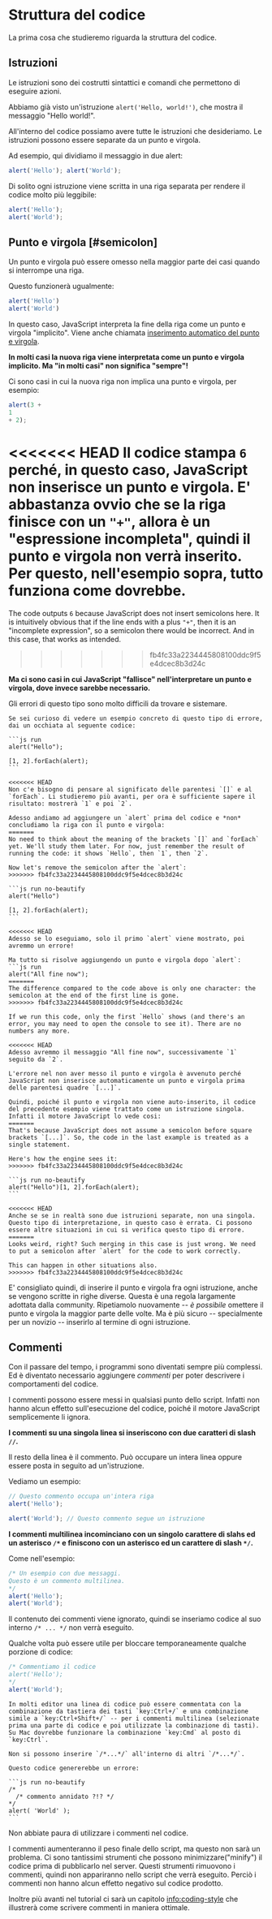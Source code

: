 # Struttura del codice

La prima cosa che studieremo riguarda la struttura del codice.

## Istruzioni

Le istruzioni sono dei costrutti sintattici e comandi che permettono di eseguire azioni.

Abbiamo già visto un'istruzione `alert('Hello, world!')`, che mostra il messaggio "Hello world!".

All'interno del codice possiamo avere tutte le istruzioni che desideriamo. Le istruzioni possono essere separate da un punto e virgola.

Ad esempio, qui dividiamo il messaggio in due alert:

```js run no-beautify
alert('Hello'); alert('World');
```
Di solito ogni istruzione viene scritta in una riga separata per rendere il codice molto più leggibile:

```js run no-beautify
alert('Hello');
alert('World');
```

## Punto e virgola [#semicolon]

Un punto e virgola può essere omesso nella maggior parte dei casi quando si interrompe una riga.

Questo funzionerà ugualmente:

```js run no-beautify
alert('Hello')
alert('World')
```

In questo caso, JavaScript interpreta la fine della riga come un punto e virgola "implicito". Viene anche chiamata [inserimento automatico del punto e virgola](https://tc39.github.io/ecma262/#sec-automatic-semicolon-insertion).

**In molti casi la nuova riga viene interpretata come un punto e virgola implicito. Ma "in molti casi" non significa "sempre"!**

Ci sono casi in cui la nuova riga non implica una punto e virgola, per esempio:

```js run no-beautify
alert(3 +
1
+ 2);
```

<<<<<<< HEAD
Il codice stampa `6` perché, in questo caso, JavaScript non inserisce un punto e virgola. E' abbastanza ovvio che se la riga finisce con un `"+"`, allora è un "espressione incompleta", quindi il punto e virgola non verrà inserito. Per questo, nell'esempio sopra, tutto funziona come dovrebbe.
=======
The code outputs `6` because JavaScript does not insert semicolons here. It is intuitively obvious that if the line ends with a plus `"+"`, then it is an "incomplete expression", so a semicolon there would be incorrect. And in this case, that works as intended.
>>>>>>> fb4fc33a2234445808100ddc9f5e4dcec8b3d24c

**Ma ci sono casi in cui JavaScript "fallisce" nell'interpretare un punto e virgola, dove invece sarebbe necessario.**

Gli errori di questo tipo sono molto difficili da trovare e sistemare.

````smart header="Un esempio di errore"
Se sei curioso di vedere un esempio concreto di questo tipo di errore, dai un occhiata al seguente codice:

```js run
alert("Hello");

[1, 2].forEach(alert);
```

<<<<<<< HEAD
Non c'e bisogno di pensare al significato delle parentesi `[]` e al `forEach`. Li studieremo più avanti, per ora è sufficiente sapere il risultato: mostrerà `1` e poi `2`.

Adesso andiamo ad aggiungere un `alert` prima del codice e *non* concludiamo la riga con il punto e virgola:
=======
No need to think about the meaning of the brackets `[]` and `forEach` yet. We'll study them later. For now, just remember the result of running the code: it shows `Hello`, then `1`, then `2`.

Now let's remove the semicolon after the `alert`:
>>>>>>> fb4fc33a2234445808100ddc9f5e4dcec8b3d24c

```js run no-beautify
alert("Hello")

[1, 2].forEach(alert);
```

<<<<<<< HEAD
Adesso se lo eseguiamo, solo il primo `alert` viene mostrato, poi avremmo un errore!

Ma tutto si risolve aggiungendo un punto e virgola dopo `alert`:
```js run
alert("All fine now");
=======
The difference compared to the code above is only one character: the semicolon at the end of the first line is gone.
>>>>>>> fb4fc33a2234445808100ddc9f5e4dcec8b3d24c

If we run this code, only the first `Hello` shows (and there's an error, you may need to open the console to see it). There are no numbers any more.

<<<<<<< HEAD
Adesso avremmo il messaggio "All fine now", successivamente `1` seguito da `2`.

L'errore nel non aver messo il punto e virgola è avvenuto perché JavaScript non inserisce automaticamente un punto e virgola prima delle parentesi quadre `[...]`.

Quindi, poiché il punto e virgola non viene auto-inserito, il codice del precedente esempio viene trattato come un istruzione singola. Infatti il motore JavaScript lo vede cosi:
=======
That's because JavaScript does not assume a semicolon before square brackets `[...]`. So, the code in the last example is treated as a single statement.

Here's how the engine sees it:
>>>>>>> fb4fc33a2234445808100ddc9f5e4dcec8b3d24c

```js run no-beautify
alert("Hello")[1, 2].forEach(alert);
```

<<<<<<< HEAD
Anche se se in realtà sono due istruzioni separate, non una singola. Questo tipo di interpretazione, in questo caso è errata. Ci possono essere altre situazioni in cui si verifica questo tipo di errore.
=======
Looks weird, right? Such merging in this case is just wrong. We need to put a semicolon after `alert` for the code to work correctly.

This can happen in other situations also.
>>>>>>> fb4fc33a2234445808100ddc9f5e4dcec8b3d24c
````

E' consigliato quindi, di inserire il punto e virgola fra ogni istruzione, anche se vengono scritte in righe diverse. Questa è una regola largamente adottata dalla community. Ripetiamolo nuovamente -- *è possibile* omettere il punto e virgola la maggior parte delle volte. Ma è più sicuro -- specialmente per un novizio -- inserirlo al termine di ogni istruzione.

## Commenti

Con il passare del tempo, i programmi sono diventati sempre più complessi. Ed è diventato necessario aggiungere *commenti* per poter descrivere i comportamenti del codice.

I commenti possono essere messi in qualsiasi punto dello script. Infatti non hanno alcun effetto sull'esecuzione del codice, poiché il motore JavaScript semplicemente li ignora.

**I commenti su una singola linea si inseriscono con due caratteri di slash `//`.**

Il resto della linea è il commento. Può occupare un intera linea oppure essere posta in seguito ad un'istruzione.

Vediamo un esempio:
```js run
// Questo commento occupa un'intera riga
alert('Hello');

alert('World'); // Questo commento segue un istruzione
```

**I commenti multilinea incominciano con un singolo carattere di slahs ed un asterisco <code>/&#42;</code> e finiscono con un asterisco ed un carattere di slash <code>&#42;/</code>.**

Come nell'esempio:

```js run
/* Un esempio con due messaggi.
Questo è un commento multilinea.
*/
alert('Hello');
alert('World');
```

Il contenuto dei commenti viene ignorato, quindi se inseriamo codice al suo interno <code>/&#42; ... &#42;/</code> non verrà eseguito.

Qualche volta può essere utile per bloccare temporaneamente qualche porzione di codice:
```js run
/* Commentiamo il codice
alert('Hello');
*/
alert('World');
```

```smart header="Usa le scorciatoie da tastiera!"
In molti editor una linea di codice può essere commentata con la combinazione da tastiera dei tasti `key:Ctrl+/` e una combinazione simile a `key:Ctrl+Shift+/` -- per i commenti multilinea (selezionate prima una parte di codice e poi utilizzate la combinazione di tasti). Su Mac dovrebbe funzionare la combinazione `key:Cmd` al posto di `key:Ctrl`.
```

````warn header="I commenti annidati non sono supportati!"
Non si possono inserire `/*...*/` all'interno di altri `/*...*/`.

Questo codice genererebbe un errore:

```js run no-beautify
/*
  /* commento annidato ?!? */
*/
alert( 'World' );
```
````
Non abbiate paura di utilizzare i commenti nel codice.

I commenti aumenteranno il peso finale dello script, ma questo non sarà un problema. Ci sono tantissimi strumenti che possono minimizzare("minify") il codice prima di pubblicarlo nel server. Questi strumenti rimuovono i commenti, quindi non appariranno nello script che verrà eseguito. Perciò i commenti non hanno alcun effetto negativo sul codice prodotto.

Inoltre più avanti nel tutorial ci sarà un capitolo <info:coding-style> che illustrerà come scrivere commenti in maniera ottimale.
